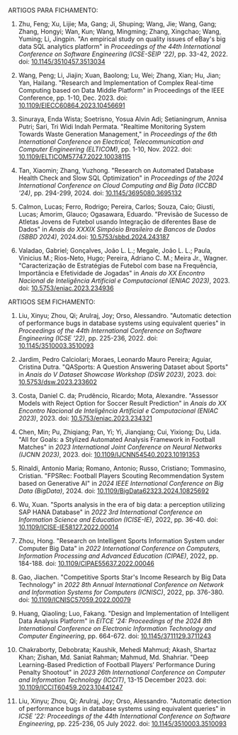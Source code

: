 ARTIGOS PARA FICHAMENTO:

1. Zhu, Feng; Xu, Lijie; Ma, Gang; Ji, Shuping; Wang, Jie; Wang, Gang; Zhang, Hongyi; Wan, Kun; Wang, Mingming; Zhang, Xingchao; Wang, Yuming; Li, Jingpin. "An empirical study on quality issues of eBay's big data SQL analytics platform" in *Proceedings of the 44th International Conference on Software Engineering (ICSE-SEIP '22)*, pp. 33-42, 2022\. doi: [10.1145/3510457.3513034](https://doi.org/10.1145/3510457.3513034)  
     
2. Wang, Peng; Li, Jiajin; Xuan, Baolong; Lu, Wei; Zhang, Xian; Hu, Jian; Yan, Hailang. "Research and Implementation of Complex Real-time Computing based on Data Middle Platform" in Proceedings of the IEEE Conference, pp. 1-10, Dec. 2023\. doi: [10.1109/EIECC60864.2023.10456691](https://doi.org/10.1109/EIECC60864.2023.10456691)  
     
3. Sinuraya, Enda Wista; Soetrisno, Yosua Alvin Adi; Setianingrum, Annisa Putri; Sari, Tri Widi Indah Permata. "Realtime Monitoring System Towards Waste Generation Management," in *Proceedings of the 6th International Conference on Electrical, Telecommunication and Computer Engineering (ELTICOM)*, pp. 1-10, Nov. 2022\. doi: [10.1109/ELTICOM57747.2022.10038115](https://doi.org/10.1109/ELTICOM57747.2022.10038115)

4. Tan, Xiaomin; Zhang, Yuzhong. "Research on Automated Database Health Check and Slow SQL Optimization" in *Proceedings of the 2024 International Conference on Cloud Computing and Big Data (ICCBD '24)*, pp. 294-299, 2024\. doi: [10.1145/3695080.3695132](https://doi.org/10.1145/3695080.3695132)

5. Calmon, Lucas; Ferro, Rodrigo; Pereira, Carlos; Souza, Caio; Giusti, Lucas; Amorim, Glauco; Ogasawara, Eduardo. "Previsão de Sucesso de Atletas Jovens de Futebol usando Integração de diferentes Base de Dados" in *Anais do XXXIX Simpósio Brasileiro de Bancos de Dados (SBBD 2024\)*, 2024.doi: [10.5753/sbbd.2024.243187](https://doi.org/10.5753/sbbd.2024.243187)

6. Valadao, Gabriel; Gonçalves, João L. L.; Megale, João L. L.; Paula, Vinicius M.; Rios-Neto, Hugo; Pereira, Adriano C. M.; Meira Jr., Wagner. "Caracterização de Estratégias de Futebol com base na Frequência, Importância e Efetividade de Jogadas" in *Anais do XX Encontro Nacional de Inteligência Artificial e Computacional (ENIAC 2023\)*, 2023\. doi: [10.5753/eniac.2023.234936](https://doi.org/10.5753/eniac.2023.234936)

ARTIGOS SEM FICHAMENTO:

1. Liu, Xinyu; Zhou, Qi; Arulraj, Joy; Orso, Alessandro. "Automatic detection of performance bugs in database systems using equivalent queries" in *Proceedings of the 44th International Conference on Software Engineering (ICSE '22)*, pp. 225-236, 2022\. doi: [10.1145/3510003.3510093](https://doi.org/10.1145/3510003.3510093)

2. Jardim, Pedro Calciolari; Moraes, Leonardo Mauro Pereira; Aguiar, Cristina Dutra. "QASports: A Question Answering Dataset about Sports" in *Anais do V Dataset Showcase Workshop (DSW 2023\)*, 2023\. doi: [10.5753/dsw.2023.233602](https://doi.org/10.5753/dsw.2023.233602)

3. Costa, Daniel C. da; Prudêncio, Ricardo; Mota, Alexandre. "Assessor Models with Reject Option for Soccer Result Prediction" in *Anais do XX Encontro Nacional de Inteligência Artificial e Computacional (ENIAC 2023\)*, 2023\. doi: [10.5753/eniac.2023.234321](https://doi.org/10.5753/eniac.2023.234321)

4. Chen, Min; Pu, Zhiqiang; Pan, Yi; Yi, Jianqiang; Cui, Yixiong; Du, Lida. "All for Goals: a Stylized Automated Analysis Framework in Football Matches" in *2023 International Joint Conference on Neural Networks (IJCNN 2023\)*, 2023\. doi: [10.1109/IJCNN54540.2023.10191353](https://doi.org/10.1109/IJCNN54540.2023.10191353)

5. Rinaldi, Antonio Maria; Romano, Antonio; Russo, Cristiano; Tommasino, Cristian. "FPSRec: Football Players Scouting Recommendation System based on Generative AI" in *2024 IEEE International Conference on Big Data (BigData)*, 2024\. doi: [10.1109/BigData62323.2024.10825692](https://doi.org/10.1109/BigData62323.2024.10825692)

6. Wu, Xuan. "Sports analysis in the era of big data: a perception utilizing SAP HANA Database" in *2022 3rd International Conference on Information Science and Education (ICISE-IE)*, 2022, pp. 36-40. doi: [10.1109/ICISE-IE58127.2022.00014](https://doi.org/10.1109/ICISE-IE58127.2022.00014)

7. Zhou, Hong. "Research on Intelligent Sports Information System under Computer Big Data" in *2022 International Conference on Computers, Information Processing and Advanced Education (CIPAE)*, 2022, pp. 184-188. doi: [10.1109/CIPAE55637.2022.00046](https://doi.org/10.1109/CIPAE55637.2022.00046)

8. Gao, Jiachen. "Competitive Sports Star's Income Research by Big Data Technology" in *2022 8th Annual International Conference on Network and Information Systems for Computers (ICNISC)*, 2022, pp. 376-380. doi: [10.1109/ICNISC57059.2022.00079](https://doi.org/10.1109/ICNISC57059.2022.00079)

9. Huang, Qiaoling; Luo, Fakang. "Design and Implementation of Intelligent Data Analysis Platform" in *EITCE '24: Proceedings of the 2024 8th International Conference on Electronic Information Technology and Computer Engineering*, pp. 664-672. doi: [10.1145/3711129.3711243](https://doi.org/10.1145/3711129.3711243)

10. Chakraborty, Debobrata; Kaushik, Mehedi Mahmud; Akash, Shartaz Khan; Zishan, Md. Saniat Rahman; Mahmud, Md. Shahriar. "Deep Learning-Based Prediction of Football Players’ Performance During Penalty Shootout" in *2023 26th International Conference on Computer and Information Technology (ICCIT)*, 13-15 December 2023\. doi: [10.1109/ICCIT60459.2023.10441247](https://doi.org/10.1109/ICCIT60459.2023.10441247)

11. Liu, Xinyu; Zhou, Qi; Arulraj, Joy; Orso, Alessandro. "Automatic detection of performance bugs in database systems using equivalent queries" in *ICSE '22: Proceedings of the 44th International Conference on Software Engineering*, pp. 225-236, 05 July 2022\. doi: [10.1145/3510003.3510093](https://doi.org/10.1145/3510003.3510093)